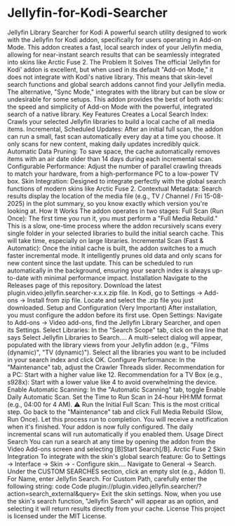 # Jellyfin-for-Kodi-Searcher
Jellyfin Library Searcher for Kodi
A powerful search utility designed to work with the Jellyfin for Kodi addon, specifically for users operating in Add-on Mode. This addon creates a fast, local search index of your Jellyfin media, allowing for near-instant search results that can be seamlessly integrated into skins like Arctic Fuse 2.
The Problem It Solves
The official 'Jellyfin for Kodi' addon is excellent, but when used in its default "Add-on Mode," it does not integrate with Kodi's native library. This means that skin-level search functions and global search addons cannot find your Jellyfin media. The alternative, "Sync Mode," integrates with the library but can be slow or undesirable for some setups.
This addon provides the best of both worlds: the speed and simplicity of Add-on Mode with the powerful, integrated search of a native library.
Key Features
Creates a Local Search Index: Crawls your selected Jellyfin libraries to build a local cache of all media items.
Incremental, Scheduled Updates: After an initial full scan, the addon can run a small, fast scan automatically every day at a time you choose. It only scans for new content, making daily updates incredibly quick.
Automatic Data Pruning: To save space, the cache automatically removes items with an air date older than 14 days during each incremental scan.
Configurable Performance: Adjust the number of parallel crawling threads to match your hardware, from a high-performance PC to a low-power TV box.
Skin Integration: Designed to integrate perfectly with the global search functions of modern skins like Arctic Fuse 2.
Contextual Metadata: Search results display the location of the media file (e.g., TV / Channel / Fri 15-08-2025) in the plot summary, so you know exactly which version you're looking at.
How It Works
The addon operates in two stages:
Full Scan (Run Once): The first time you run it, you must perform a "Full Media Rebuild." This is a slow, one-time process where the addon recursively scans every single folder in your selected libraries to build the initial search cache. This will take time, especially on large libraries.
Incremental Scan (Fast & Automatic): Once the initial cache is built, the addon switches to a much faster incremental mode. It intelligently prunes old data and only scans for new content since the last update. This can be scheduled to run automatically in the background, ensuring your search index is always up-to-date with minimal performance impact.
Installation
Navigate to the Releases page of this repository.
Download the latest plugin.video.jellyfin.searcher-x.x.x.zip file.
In Kodi, go to Settings -> Add-ons -> Install from zip file.
Locate and select the .zip file you just downloaded.
Setup and Configuration (Very Important)
After installation, you must configure the addon before its first use.
Open Settings: Navigate to Add-ons -> Video add-ons, find the Jellyfin Library Searcher, and open its Settings.
Select Libraries:
In the "Search Scope" tab, click on the line that says Select Jellyfin Libraries to Search....
A multi-select dialog will appear, populated with the library views from your Jellyfin addon (e.g., "Films (dynamic)", "TV (dynamic)").
Select all the libraries you want to be included in your search index and click OK.
Configure Performance:
In the "Maintenance" tab, adjust the Crawler Threads slider.
Recommendation for a PC: Start with a higher value like 12.
Recommendation for a TV Box (e.g., s928x): Start with a lower value like 4 to avoid overwhelming the device.
Enable Automatic Scanning:
In the "Automatic Scanning" tab, toggle Enable Daily Automatic Scan.
Set the Time to Run Scan in 24-hour HH:MM format (e.g., 04:00 for 4 AM).
⚠️ Run the Initial Full Scan:
This is the most critical step. Go back to the "Maintenance" tab and click Full Media Rebuild (Slow, Run Once).
Let this process run to completion. You will receive a notification when it's finished.
Your addon is now fully configured. The daily incremental scans will run automatically if you enabled them.
Usage
Direct Search
You can run a search at any time by opening the addon from the Video Add-ons screen and selecting [B]Start Search[/B].
Arctic Fuse 2 Skin Integration
To integrate with the skin's global search feature:
Go to Settings -> Interface -> Skin -> - Configure skin....
Navigate to General -> Search.
Under the CUSTOM SEARCHES section, click an empty slot (e.g., Addon 1).
For Name, enter Jellyfin Search.
For Custom Path, carefully enter the following string:
code
Code
plugin://plugin.video.jellyfin.searcher/?action=search_external&query=
Exit the skin settings.
Now, when you use the skin's search function, "Jellyfin Search" will appear as an option, and selecting it will return results directly from your cache.
License
This project is licensed under the MIT License.
